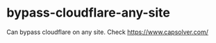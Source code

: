 # bypass-cloudflare-any-site
Can bypass cloudflare on any site. Check https://www.capsolver.com/ 











    